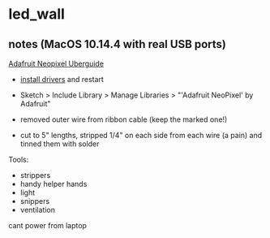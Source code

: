 # led_wall

## notes (MacOS 10.14.4 with real USB ports)

[Adafruit Neopixel Uberguide](https://learn.adafruit.com/adafruit-neopixel-uberguide/the-magic-of-neopixels)

- [install drivers](https://www.silabs.com/products/development-tools/software/usb-to-uart-bridge-vcp-drivers) and restart
- Sketch > Include Library > Manage Libraries > "'Adafruit NeoPixel' by Adafruit" 

- removed outer wire from ribbon cable (keep the marked one!)
- cut to 5" lengths, stripped 1/4" on each side from each wire (a pain) and tinned them with solder



Tools:
- strippers
- handy helper hands
- light
- snippers
- ventilation


cant power from laptop